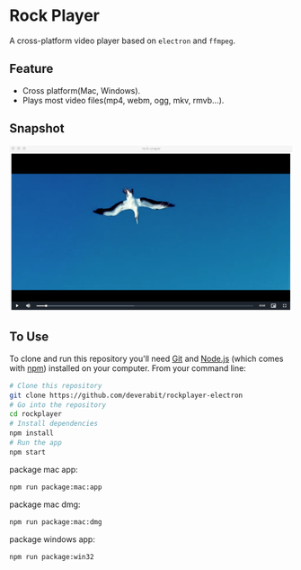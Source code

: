 # Rock Player
A cross-platform video player based on `electron` and `ffmpeg`.

## Feature

- Cross platform(Mac, Windows).
- Plays most video files(mp4, webm, ogg, mkv, rmvb...).

## Snapshot

![](doc/snapshot.png)

## To Use

To clone and run this repository you'll need [Git](https://git-scm.com) and [Node.js](https://nodejs.org/en/download/) (which comes with [npm](http://npmjs.com)) installed on your computer. From your command line:

```bash
# Clone this repository
git clone https://github.com/deverabit/rockplayer-electron
# Go into the repository
cd rockplayer
# Install dependencies
npm install
# Run the app
npm start
```
package mac app:

```bash
npm run package:mac:app
```

package mac dmg:

```bash
npm run package:mac:dmg
```

package windows app:

```bash
npm run package:win32
```
